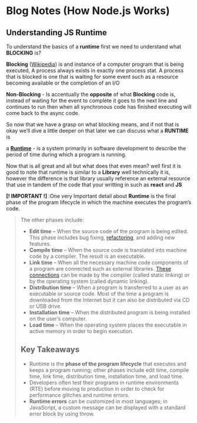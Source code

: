 # Blog Notes (How Node.js Works)

## Understanding JS Runtime

To understand the basics of a **runtime** first we need to understand what **BLOCKING** is?

**Blocking** ([Wikipedia](https://en.wikipedia.org/wiki/Blocking_(computing))) is and instance of a computer program that is being executed, A process always exists in exactly one process stat. A process that is blocked is one that is waiting for some event such as a resource becoming available or the completion of an I/O

**Non-Blocking** - Is accentually the **opposite** of what **Blocking** code is, instead of waiting for the event to complete it goes to the next line and continues to run then when all synchronous code has finished executing will come back to the async code.

So now that we have a grasp on what blocking means, and if not that is okay we’ll dive a little deeper on that later we can discuss what a **RUNTIME** is

a [**Runtime**](https://blog.stackpath.com/runtime/) - is a system primarily in software development to describe the period of time during which a program is running.

Now that is all great and all but what does that even mean? well first it is good to note that runtime is similar to a **Library** well technically it is, however the difference is that library usually reference an external resource that use in tandem of the code that your writting in such as **react** and **JS**

**[! IMPORTANT  !]** :One very Important detail about **Runtime** is the final phase of the program lifecycle in which the machine executes the program’s code.

> The other phases include:
>
> - **Edit time** – When the source code of the program is being edited. This phase includes bug fixing, [refactoring](https://www.altexsoft.com/blog/engineering/code-refactoring-best-practices-when-and-when-not-to-do-it/), and adding new features.
> - **Compile time** – When the source code is translated into machine code by a compiler. The result is an executable.
> - **Link time** – When all the necessary machine code components of a program are connected such as external libraries. [These connections](http://cs-fundamentals.com/tech-interview/c/difference-between-static-and-dynamic-linking.php) can be made by the compiler (called static linking) or by the operating system (called dynamic linking).
> - **Distribution time** – When a program is transferred to a user as an executable or source code. Most of the time a program is downloaded from the Internet but it can also be distributed via CD or USB drive.
> - **Installation time** – When the distributed program is being installed on the user’s computer.
> - **Load time** – When the operating system places the executable in active memory in order to begin execution.
>
> ## Key Takeaways
>
> - Runtime is the **phase of the program lifecycle** that executes and keeps a program running; other phases include edit time, compile time, link time, distribution time, installation time, and load time.
> - Developers often test their programs in runtime environments (RTE) before moving to production in order to check for performance glitches and runtime errors.
> - **Runtime errors** can be customized in most languages; in JavaScript, a custom message can be displayed with a standard error block by using throw.